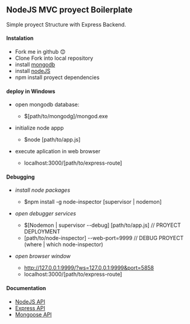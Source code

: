 ## NodeJS MVC proyect Boilerplate
Simple proyect Structure with Express Backend.
 
 
 
#### Instalation
- Fork me in github :blush:
- Clone Fork into local repository
- install [mongodb](https://platzi.com/clases/node-js/concepto/nodejs-avanzado/instalacion-mongodb/material/)
- install [nodeJS](https://nodejs.org/download/)
- npm install proyect dependencies



#### deploy in Windows
- open mongodb database:
    - $[path/to/mongodg]/mongod.exe
    
- initialize node appp
    - $node [path/to/app.js]

- execute aplication in web browser
    - localhost:3000/[path/to/express-route]



#### Debugging
- *install node packages*
    - $npm install -g node-inspector [supervisor | nodemon]

- *open debugger services*
    - $[Nodemon | supervisor --debug] [path/to/app.js] // PROYECT DEPLOYMENT
    - [path/to/node-inspector] --web-port=9999 // DEBUG PROYECT (where | which node-inspector)

- *open browser window*
    - http://127.0.0.1:9999/?ws=127.0.0.1:9999&port=5858
    - localhost:3000/[path/to/express-route]


#### Documentation
- [NodeJS API](https://nodejs.org/api/)
- [Express API](http://expressjs.com/4x/api.html)
- [Mongoose API](http://mongoosejs.com/docs/index.html)